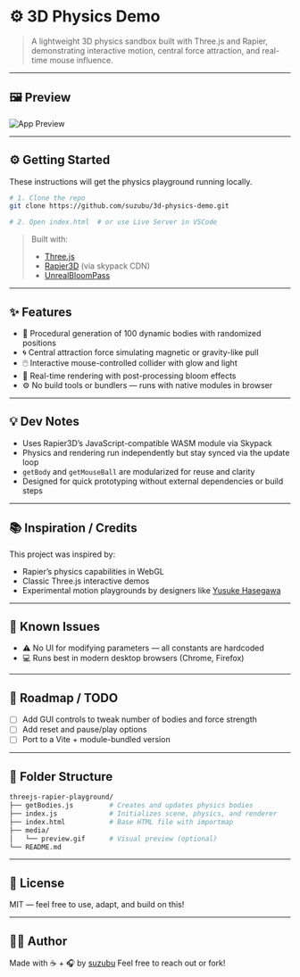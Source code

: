 # ⚙️ 3D Physics Demo

> A lightweight 3D physics sandbox built with Three.js and Rapier, demonstrating interactive motion, central force attraction, and real-time mouse influence.

---

## 🖼 Preview

![App Preview](media/3d-physics-demo.gif)



---

## ⚙️ Getting Started

These instructions will get the physics playground running locally.

```bash
# 1. Clone the repo
git clone https://github.com/suzubu/3d-physics-demo.git

# 2. Open index.html  # or use Live Server in VSCode
```

> Built with:  
> - [Three.js](https://threejs.org/)  
> - [Rapier3D](https://rapier.rs/) (via skypack CDN)  
> - [UnrealBloomPass](https://threejs.org/examples/#webgl_postprocessing_unreal_bloom)

---

## ✨ Features

- 🧩 Procedural generation of 100 dynamic bodies with randomized positions
- 🌀 Central attraction force simulating magnetic or gravity-like pull
- 🖱️ Interactive mouse-controlled collider with glow and light
- 🌠 Real-time rendering with post-processing bloom effects
- ⚙️ No build tools or bundlers — runs with native modules in browser

---

## 💡 Dev Notes

- Uses Rapier3D’s JavaScript-compatible WASM module via Skypack
- Physics and rendering run independently but stay synced via the update loop
- `getBody` and `getMouseBall` are modularized for reuse and clarity
- Designed for quick prototyping without external dependencies or build steps

---

## 📚 Inspiration / Credits

This project was inspired by:

- Rapier’s physics capabilities in WebGL
- Classic Three.js interactive demos
- Experimental motion playgrounds by designers like [Yusuke Hasegawa](https://ykob.dev/)

---

## 🧪 Known Issues

- ⚠️ No UI for modifying parameters — all constants are hardcoded
- 💻 Runs best in modern desktop browsers (Chrome, Firefox)

---

## 🔭 Roadmap / TODO

- [ ] Add GUI controls to tweak number of bodies and force strength
- [ ] Add reset and pause/play options
- [ ] Port to a Vite + module-bundled version

---

## 📂 Folder Structure

```bash
threejs-rapier-playground/
├── getBodies.js         # Creates and updates physics bodies
├── index.js             # Initializes scene, physics, and renderer
├── index.html           # Base HTML file with importmap
├── media/
│   └── preview.gif      # Visual preview (optional)
└── README.md
```

---

## 📜 License

MIT — feel free to use, adapt, and build on this!

---

## 🙋‍♀️ Author

Made with ☕ + 🎧 by [suzubu](https://github.com/suzubu)
Feel free to reach out or fork!
